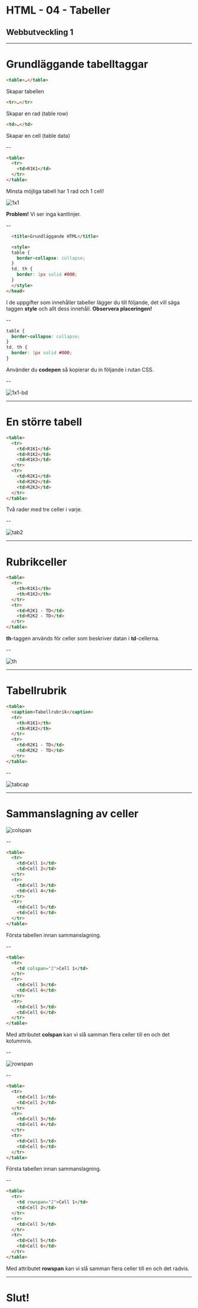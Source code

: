 # HTML - 04 - Tabeller
## Webbutveckling 1

---

# Grundläggande tabelltaggar

```html [ ]
<table>…</table>
```

Skapar tabellen

```html [ ]
<tr>…</tr>
```

Skapar en rad (table row)

```html [ ]
<td>…</td>
```

Skapar en cell (table data)

--

```html [ ]
<table>
  <tr>
    <td>R1K1</td>
  </tr>
</table>
```

Minsta möjliga tabell har 1 rad och 1 cell!

![1x1](images/1x1.png)

**Problem!** Vi ser inga kantlinjer.

--

```html [ ]
  <title>Grundläggande HTML</title>

  <style>
  table {
    border-collapse: collapse;
  }
  td, th {
    border: 1px solid #000;
  }
  </style>
</head>
```

I de uppgifter som innehåller tabeller lägger du till följande, det vill säga taggen **style** och allt dess innehåll. **Observera placeringen!**

--

```css
table {
  border-collapse: collapse;
}
td, th {
  border: 1px solid #000;
}
```

Använder du **codepen** så kopierar du in följande i rutan CSS.

--

![1x1-bd](images/1x1-bd.png)

---

# En större tabell

```html [ ]
<table>
  <tr>
    <td>R1K1</td>
    <td>R1K2</td>
    <td>R1K3</td>
  </tr>
  <tr>
    <td>R2K1</td>
    <td>R2K2</td>
    <td>R2K3</td>
  </tr>
</table>
```

Två rader med tre celler i varje.

--

![tab2](images/tab2.png)

---

# Rubrikceller

```html [ ]
<table>
  <tr>
    <th>R1K1</th>
    <th>R1K2</th>
  </tr>
  <tr>
    <td>R2K1 - TD</td>
    <td>R2K2 - TD</td>
  </tr>
</table>
```

**th**-taggen används för celler som beskriver datan i **td**-cellerna.

--

![th](images/th.png)

---

# Tabellrubrik

```html [ ]
<table>
  <caption>Tabellrubrik</caption>
  <tr>
    <th>R1K1</th>
    <th>R1K2</th>
  </tr>
  <tr>
    <td>R2K1 - TD</td>
    <td>R2K2 - TD</td>
  </tr>
</table>
```

--

![tabcap](images/tabcap.png)

---

# Sammanslagning av celler

![colspan](images/colspan.png)

--

```html [ ]
<table>
  <tr>
    <td>Cell 1</td>
    <td>Cell 2</td>
  </tr>
  <tr>
    <td>Cell 3</td>
    <td>Cell 4</td>
  </tr>
  <tr>
    <td>Cell 5</td>
    <td>Cell 6</td>
  </tr>
</table>
```

Första tabellen innan sammanslagning.

--

```html [ ]
<table>
  <tr>
    <td colspan="2">Cell 1</td>
  </tr>
  <tr>
    <td>Cell 3</td>
    <td>Cell 4</td>
  </tr>
  <tr>
    <td>Cell 5</td>
    <td>Cell 6</td>
  </tr>
</table>
```

Med attributet **colspan** kan vi slå samman flera celler till en och det kolumnvis.

--

![rowspan](images/rowspan.png)

--

```html [ ]
<table>
  <tr>
    <td>Cell 1</td>
    <td>Cell 2</td>
  </tr>
  <tr>
    <td>Cell 3</td>
    <td>Cell 4</td>
  </tr>
  <tr>
    <td>Cell 5</td>
    <td>Cell 6</td>
  </tr>
</table>
```

Första tabellen innan sammanslagning.

--

```html [ ]
<table>
  <tr>
    <td rowspan="2">Cell 1</td>
    <td>Cell 2</td>
  </tr>
  <tr>
    <td>Cell 3</td>
  </tr>
  <tr>
    <td>Cell 5</td>
    <td>Cell 6</td>
  </tr>
</table>
```

Med attributet **rowspan** kan vi slå samman flera celler till en och det radvis.

---

# Slut!